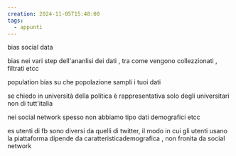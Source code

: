 ```yaml
---
creation: 2024-11-05T15:48:00
tags:
  - appunti
---
```

bias social data 

bias nei vari step dell'ananlisi dei dati , tra come vengono collezzionati , filtrati etcc 

population bias su che popolazione sampli i tuoi dati 

se chiedo in università della politica è rappresentativa solo degli universitari non di tutt'italia

nei social network spesso non abbiamo tipo dati demografici etcc 

es utenti di fb sono diversi da quelli di twitter, il modo in cui gli utenti usano la piattaforma dipende da caratteristicademografica , non fronita da social network